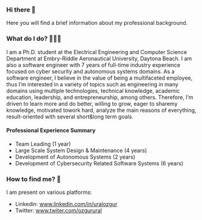 ### Hi there 👋
Here you will find a brief information about my professional background.

### What do I do? 👨🏻‍💻
I am a Ph.D. student at the Electrical Engineering and Computer Science Department at Embry-Riddle Aeronautical University,
Daytona Beach. I am also a software engineer with 7 years of full-time industry experience focused on cyber security and
autonomous systems domains. As a software engineer, I believe in the value of being a multifaceted employee, thus I’m
interested in a variety of topics such as engineering in many domains using multiple technologies, technical knowledge,
academic education, leadership, and entrepreneurship, among others. Therefore, I’m driven to learn more and do better,
willing to grow, eager to sharemy knowledge, motivated towork hard, analyze the main reasons of everything, result-oriented
with several short&long term goals.

#### Professional Experience Summary
- Team Leading (1 year)
- Large Scale System Design & Maintenance (4 years)
- Development of Autonomous Systems (2 years)
- Development of Cybersecurity Related Software Systems (6 years)

### How to find me? 📨
I am present on various platforms:

- Linkedin: www.linkedin.com/in/uralozgur
- Twitter: www.twiter.com/ozgurural
